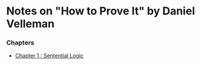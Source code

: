 # Notes on "How to Prove It" by Daniel Velleman
### Chapters

* [Chapter 1 :  Sentential Logic](Notes___How_to_Prove_It___Chapter_1.pdf)
